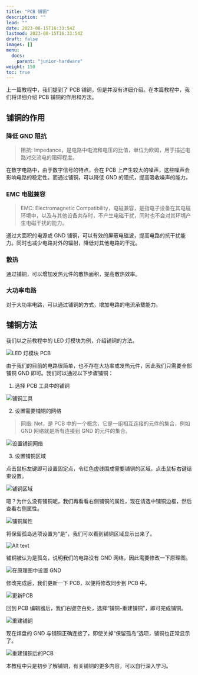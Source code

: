```yaml
---
title: "PCB 铺铜"
description: ""
lead: ""
date: 2023-08-15T16:33:54Z
lastmod: 2023-08-15T16:33:54Z
draft: false
images: []
menu:
  docs:
    parent: "junior-hardware"
weight: 150
toc: true
---
```


上一篇教程中，我们提到了 PCB 铺铜，但是并没有详细介绍。在本篇教程中，我们将详细介绍 PCB 铺铜的作用和方法。

## 铺铜的作用

### 降低 GND 阻抗

> 阻抗: Impedance，是电路中电流和电压的比值，单位为欧姆，用于描述电路对交流电的阻碍程度。

在数字电路中，由于数字信号的特点，会在 PCB 上产生较大的噪声，这些噪声会影响电路的稳定性。而通过铺铜，可以降低 GND 的阻抗，提高吸收噪声的能力。

### EMC 电磁兼容

> EMC: Electromagnetic Compatibility，电磁兼容，是指电子设备在其电磁环境中，以及与其他设备共存时，不产生电磁干扰，同时也不会对其环境产生电磁干扰的能力。

通过大面积的电源或 GND 铺铜，可以有效的屏蔽电磁波，提高电路的抗干扰能力。同时也减少电路对外的辐射，降低对其他电路的干扰。

### 散热

通过铺铜，可以增加发热元件的散热面积，提高散热效率。

### 大功率电路

对于大功率电路，可以通过铺铜的方式，增加电路的电流承载能力。


## 铺铜方法

我们以之前教程中的 LED 灯模块为例，介绍铺铜的方法。

![LED 灯模块 PCB](image.png)

由于我们的目前的电路很简单，也不存在大功率或发热元件，因此我们只需要全部铺铜 GND 即可。我们可以通过以下步骤铺铜：

1. 选择 PCB 工具中的铺铜

![铺铜工具](image-1.png)

2. 设置需要铺铜的网络

> 网络: Net，是 PCB 中的一个概念，它是一组相互连接的元件的集合，例如 GND 网络就是所有连接到 GND 的元件的集合。

![设置铺铜网络](image-2.png)

3. 设置铺铜区域

点击鼠标左键即可设置固定点，令红色虚线围成需要铺铜的区域，点击鼠标右键结束设置。

![铺铜区域](image-3.png)

嗯？为什么没有铺铜呢，我们再看看右侧铺铜的属性，现在请选中铺铜边框，然后查看右侧属性。

![铺铜属性](image-4.png)

将保留孤岛选项设置为“是”，我们可以看到铺铜区域显示出来了。

![Alt text](image-5.png)

铺铜被认为是孤岛，说明我们的电路没有 GND 网络，因此需要修改一下原理图。

![在原理图中设置 GND](image-6.png)

修改完成后，我们更新一下 PCB，以便将修改同步到 PCB 中。

![更新PCB](image-7.png)

回到 PCB 编辑器后，我们右键空白处，选择“铺铜-重建铺铜”，即可完成铺铜。

![重建铺铜](image-8.png)

现在焊盘的 GND 与铺铜正确连接了，即使关掉“保留孤岛”选项，铺铜也正常显示了。

![重建铺铜后的PCB](image-9.png)

本教程中只是初步了解铺铜，有关铺铜的更多内容，可以自行深入学习。